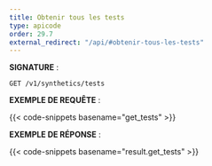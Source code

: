 ```yaml
---
title: Obtenir tous les tests
type: apicode
order: 29.7
external_redirect: "/api/#obtenir-tous-les-tests"
---
```


**SIGNATURE** :

`GET /v1/synthetics/tests`

**EXEMPLE DE REQUÊTE** :

{{< code-snippets basename="get_tests" >}}

**EXEMPLE DE RÉPONSE** :

{{< code-snippets basename="result.get_tests" >}}
